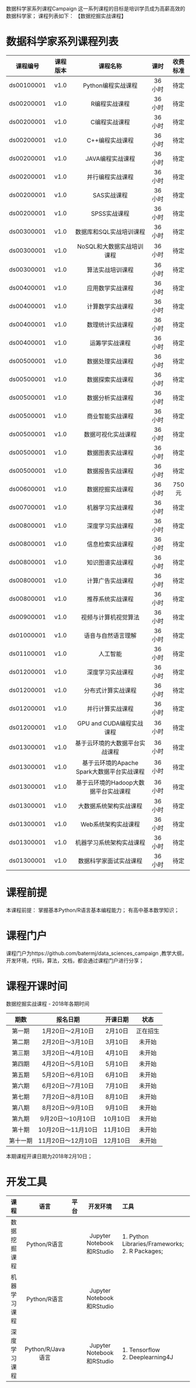 数据科学家系列课程Campaign
这一系列课程的目标是培训学员成为高薪高效的数据科学家； 课程列表如下：
【数据挖掘实战课程】

# 数据科学家系列课程列表
| 课程编号 | 课程版本 | 课程名称 | 课时 | 收费标准 |
| :---: | :---: | :---: | :---: | :---: | 
| ds00100001 | v1.0 | Python编程实战课程 | 36小时 | 待定 |
| ds00200001 | v1.0 | R编程实战课程 | 36小时 | 待定 |
| ds00200001 | v1.0 | C编程实战课程 | 36小时 | 待定 |
| ds00200001 | v1.0 | C++编程实战课程 | 36小时 | 待定 |
| ds00200001 | v1.0 | JAVA编程实战课程 | 36小时 | 待定 |
| ds00200001 | v1.0 | 并行编程实战课程 | 36小时 | 待定 |
| ds00200001 | v1.0 | SAS实战课程 | 36小时 | 待定 |
| ds00200001 | v1.0 | SPSS实战课程 | 36小时 | 待定 |
| ds00300001 | v1.0 | 数据库和SQL实战培训课程 | 36小时 | 待定 |
| ds00300001 | v1.0 | NoSQL和大数据实战培训课程 | 36小时 | 待定 |
| ds00300001 | v1.0 | 算法实战培训课程 | 36小时 | 待定 |
| ds00400001 | v1.0 | 应用数学实战课程 | 36小时 | 待定 |
| ds00400001 | v1.0 | 计算数学实战课程 | 36小时 | 待定 |
| ds00400001 | v1.0 | 数理统计实战课程 | 36小时 | 待定 |
| ds00400001 | v1.0 | 运筹学实战课程 | 36小时 | 待定 |
| ds00500001 | v1.0 | 数据处理实战课程 | 36小时 | 待定 |
| ds00500001 | v1.0 | 数据探索实战课程 | 36小时 | 待定 |
| ds00500001 | v1.0 | 数据分析实战课程 | 36小时 | 待定 |
| ds00500001 | v1.0 | 商业智能实战课程 | 36小时 | 待定 |
| ds00500001 | v1.0 | 数据可视化实战课程 | 36小时 | 待定 |
| ds00500001 | v1.0 | 数据图表实战课程 | 36小时 | 待定 |
| ds00500001 | v1.0 | 数据报告实战课程 | 36小时 | 待定 |
| ds00600001 | v1.0 | 数据挖掘实战课程 | 36小时 | 750元 |
| ds00700001 | v1.0 | 机器学习实战课程 | 36小时 | 待定 |
| ds00800001 | v1.0 | 深度学习实战课程 | 36小时 | 待定 |
| ds00800001 | v1.0 | 信息检索实战课程 | 36小时 | 待定 |
| ds00800001 | v1.0 | 知识图谱实战课程 | 36小时 | 待定 |
| ds00800001 | v1.0 | 计算广告实战课程 | 36小时 | 待定 |
| ds00800001 | v1.0 | 推荐系统实战课程 | 36小时 | 待定 |
| ds00900001 | v1.0 | 视频与计算机视觉算法 | 36小时 | 待定 |
| ds01000001 | v1.0 | 语音与自然语言理解 | 36小时 | 待定 |
| ds01100001 | v1.0 | 人工智能 | 36小时 | 待定 |
| ds01200001 | v1.0 | 深度学习实战课程 | 36小时 | 待定 |
| ds01200001 | v1.0 | 分布式计算实战课程 | 36小时 | 待定 |
| ds01200001 | v1.0 | 并行计算实战课程 | 36小时 | 待定 |
| ds01200001 | v1.0 | GPU and CUDA编程实战课程 | 36小时 | 待定 |
| ds01300001 | v1.0 | 基于云环境的大数据平台实战课程 | 36小时 | 待定 |
| ds01300001 | v1.0 | 基于云环境的Apache Spark大数据平台实战课程 | 36小时 | 待定 |
| ds01300001 | v1.0 | 基于云环境的Hadoop大数据平台实战课程 | 36小时 | 待定 |
| ds01300001 | v1.0 | 大数据系统架构实战课程 | 36小时 | 待定 |
| ds01300001 | v1.0 | Web系统架构实战课程 | 36小时 | 待定 |
| ds01300001 | v1.0 | 机器学习系统架构实战课程 | 36小时 | 待定 |
| ds01300001 | v1.0 | 数据科学家面试实战课程 | 36小时 | 待定 |

# 课程前提
本课程前提：
掌握基本Python/R语言基本编程能力；
有高中基本数学知识；

# 课程门户
课程门户为https://github.com/batermj/data_sciences_campaign ,教学大纲，开发环境，代码，算法，文档，都会通过课程门户进行分享；

# 课程开课时间
数据挖掘实战课程 - 2018年各期时间

| 期数 | 报名日期 | 开课日期 | 状态 |
| :---: | :---: | :---: | :---: |
| 第一期| 1月20日～2月10日 | 2月10日 | 正在招生 |
| 第二期 | 2月20日～3月10日 | 3月10日 | 未开始 |
| 第三期 | 3月20日～4月10日 | 4月10日 | 未开始 |
| 第四期 | 4月20日～5月10日 | 5月10日 | 未开始 |
| 第五期 | 5月20日～6月10日 | 6月10日 | 未开始 |
| 第六期 | 6月20日～7月10日 | 7月10日 | 未开始 |
| 第七期 | 7月20日～8月10日 | 8月10日 | 未开始 |
| 第八期 | 8月20日～9月10日 | 9月10日 | 未开始 |
| 第九期 | 9月20日～10月10日 | 10月10日 | 未开始 |
| 第十期 | 10月20日～11月10日 | 11月10日 | 未开始 |
| 第十一期 | 11月20日～12月10日 | 12月10日 | 未开始 |

本期课程开课日期为2018年2月10日；

# 开发工具

| 课程 | 语言 | 平台 | 开发环境 | 工具 |
| :---: | :---: | :---: | :---: | :--- |
| 数据挖掘课程| Python/R语言 |  | Jupyter Notebook和RStudio | 1. Python Libraries/Frameworks;</br> 2. R Packages;|
| 机器学习课程| Python/R语言 |  | Jupyter Notebook和RStudio | |
| 深度学习课程| Python/R/Java语言 |  | Jupyter Notebook和RStudio | 1. Tensorflow</br> 2. Deeplearning4J |

